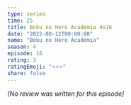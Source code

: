 ```yaml
---
type: series
time: 25
title: Boku no Hero Academia 4x16
date: "2022-08-12T00:00:00"
name: "Boku no Hero Academia"
season: 4
episode: 16
rating: 3
ratingEmoji: "⭐️⭐️⭐️"
share: false
---
```


*[No review was written for this episode]*